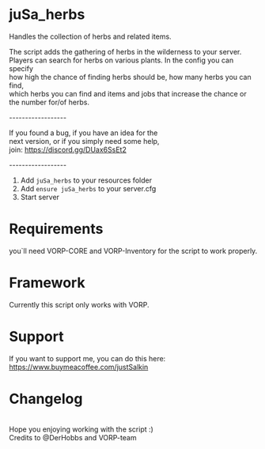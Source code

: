 # juSa_herbs
Handles the collection of herbs and related items.

The script adds the gathering of herbs in the wilderness to your server. <br>
Players can search for herbs on various plants. In the config you can specify <br>
how high the chance of finding herbs should be, how many herbs you can find, <br>
which herbs you can find and items and jobs that increase the chance or the number for/of herbs. <br>

------------------<br>

If you found a bug, if you have an idea for the <br>
next version, or if you simply need some help,<br>
join: https://discord.gg/DUax6SsEt2

------------------<br>

1) Add ``juSa_herbs`` to your resources folder
2) Add ``ensure juSa_herbs`` to your server.cfg
3) Start server

# Requirements
you`ll need VORP-CORE and VORP-Inventory for the script to work properly.


# Framework
Currently this script only works with VORP.

# Support

If you want to support me, you can do this here: <br>
https://www.buymeacoffee.com/justSalkin

# Changelog

<br>
Hope you enjoying working with the script :) <br>
Credits to @DerHobbs and VORP-team
